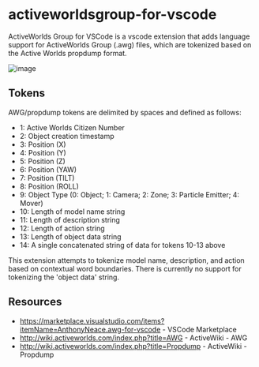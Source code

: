 # activeworldsgroup-for-vscode

ActiveWorlds Group for VSCode is a vscode extension that adds language support for ActiveWorlds Group (.awg) files, which are tokenized based on the Active Worlds propdump format.

![image](https://user-images.githubusercontent.com/1206482/151717260-8b993351-144e-4a82-9ee3-c38dc25d176b.png)

## Tokens

AWG/propdump tokens are delimited by spaces and defined as follows:

* 1: Active Worlds Citizen Number
* 2: Object creation timestamp
* 3: Position (X)
* 4: Position (Y)
* 5: Position (Z)
* 6: Position (YAW)
* 7: Position (TILT)
* 8: Position (ROLL)
* 9: Object Type (0: Object; 1: Camera; 2: Zone; 3: Particle Emitter; 4: Mover)
* 10: Length of model name string
* 11: Length of description string
* 12: Length of action string
* 13: Length of object data string
* 14: A single concatenated string of data for tokens 10-13 above

This extension attempts to tokenize model name, description, and action based on contextual word boundaries.  There is currently no support for tokenizing the 'object data' string.

## Resources

* https://marketplace.visualstudio.com/items?itemName=AnthonyNeace.awg-for-vscode - VSCode Marketplace
* http://wiki.activeworlds.com/index.php?title=AWG - ActiveWiki - AWG
* http://wiki.activeworlds.com/index.php?title=Propdump - ActiveWiki - Propdump
